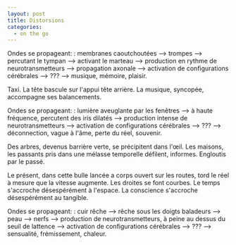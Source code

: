 ```yaml
---
layout: post
title: Distorsions
categories:
  - on the go
---
```


Ondes se propageant:
:   membranes caoutchoutées --> trompes --> percutant le tympan --> activant le marteau --> production en rythme de neurotransmetteurs --> propagation axonale --> activation de configurations cérébrales --> ??? --> musique, mémoire, plaisir.

Taxi.
La tête bascule sur l'appui tête arrière.
La musique, syncopée, accompagne ses balancements.

Ondes se propageant:
:   lumière aveuglante par les fenêtres --> à haute fréquence, percutent des iris dilatés --> production intense de neurotransmetteurs  --> activation de configurations cérébrales --> ??? --> déconnection, vague à l'âme, perte du réel, souvenir.

Des arbres, devenus barrière verte, se précipitent dans l'œil.
Les maisons, les passants pris dans une mélasse temporelle défilent, informes.
Engloutis par le passé.

Le présent, dans cette bulle lancée a corps ouvert sur les routes, tord le réel à mesure que la vitesse augmente.
Les droites se font courbes.
Le temps s'accroche désespérément à l'espace.
La conscience s'accroche désespérément au tangible.

Ondes se propageant:
:   cuir rêche --> rêche sous les doigts baladeurs --> peau --> nerfs --> production de neurotransmetteurs, à peine au dessus du seuil de lattence --> activation de configurations cérébrales --> ??? --> sensualité, frémissement, chaleur.


